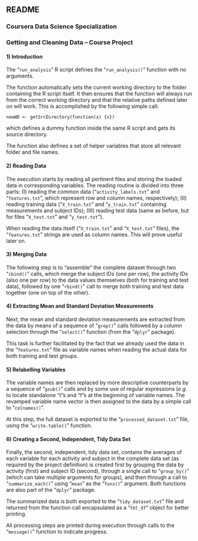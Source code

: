 ## README
### Coursera Data Science Specialization
### Getting and Cleaning Data – Course Project

#### 1) Introduction

The “`run_analysis`” R script defines the “`run_analysis()`” function with no arguments.

The function automatically sets the current working directory to the folder containing the R script itself. It then ensures that the function will always run from the correct working directory and that the relative paths defined later on will work. This is accomplished by the following simple call:

	newWD <- getSrcDirectory(function(x) {x})
	
which defines a dummy function inside the same R script and gets its source directory.

The function also defines a set of helper variables that store all relevant folder and file names.

#### 2) Reading Data

The execution starts by reading all pertinent files and storing the loaded data in corresponding variables. The reading routine is divided into three parts: (I) reading the common data (“`activity_labels.txt`” and “`features.txt`”, which represent row and column names, respectively); (II) reading training data (“`X_train.txt`” and “`y_train.txt`” containing measurements and subject IDs); (III) reading test data (same as before, but for files “`X_test.txt`” and “`y_test.txt`”).

When reading the data itself (“`X_train.txt`” and “`X_test.txt`” files), the “`features.txt`” strings are used as column names. This will prove useful later on.

#### 3) Merging Data

The following step is to “assemble” the complete dataset through two “`cbind()`” calls, which merge the subject IDs (one per row), the activity IDs (also one per row) to the data values themselves (both for training and test data), followed by one “`rbind()`” call to merge both training and test data together (one on top of the other).

#### 4) Extracting Mean and Standard Deviation Measurements

Next, the mean and standard deviation measurements are extracted from the data by means of a sequence of “`grep()`” calls followed by a column selection through the “`select()`” function (from the “`dplyr`” package).

This task is further facilitated by the fact that we already used the data in the “`features.txt`” file as variable names when reading the actual data for both training and test groups.

#### 5) Relabelling Variables

The variable names are then replaced by more descriptive counterparts by a sequence of “`gsub()`” calls and by some use of regular expressions (*e.g.* to locate standalone “t”s and “f”s at the beginning of variable names. The revamped variable name vector is then assigned to the data by a simple call to “`colnames()`”.

At this step, the full dataset is exported to the “`processed_dataset.txt`” file, using the “`write.table()`” function.

#### 6) Creating a Second, Independent, Tidy Data Set

Finally, the second, independent, tidy data set, contains the averages of each variable for each activity and subject in the complete data set (as required by the project definition) is created first by grouping the data by activity (first) and subject ID (second), through a single call to “`group_by()`” (which can take multiple arguments for groups), and then through a call to “`summarize_each()`” using “`mean`” as the “`funs()`” argument. Both functions are also part of the “`dplyr`” package.

The summarized data is both exported to the “`tidy_dataset.txt`” file and returned from the function call encapsulated as a “`tbl_df`” object for better printing.

All processing steps are printed during execution through calls to the “`message()`” function to indicate progress.
